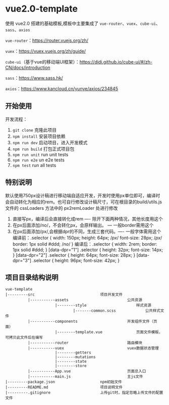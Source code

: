 # vue2.0-template

使用 vue2.0 搭建的基础模板,模板中主要集成了 `vue-router`、`vuex`、`cube-ui`、`sass`、`axios`

`vue-router`：https://router.vuejs.org/zh/

`vuex`：https://vuex.vuejs.org/zh/guide/

`cube-ui`（基于vue的移动端UI框架）：https://didi.github.io/cube-ui/#/zh-CN/docs/introduction

`sass`：https://www.sass.hk/

`axios`：https://www.kancloud.cn/yunye/axios/234845


## 开始使用

开发流程：
1. `git clone` 克隆此项目
2. `npm install` 安装项目依赖
3. `npm run dev` 启动项目，进入开发模式
4. `npm run build` 打包正式项目包
5. `npm run unit` run unit tests
6. `npm run e2e` un e2e tests
7. `npm test` run all tests

## 特别说明

默认使用750px设计稿进行移动端自适应开发，开发时使用px单位即可，编译时会自动转化为相应的rem。也可自行修改设计稿尺寸，可在根目录的build/utils.js 文件的 cssLoaders 方法中的 px2remLoader 处进行修改
1. 直接写px，编译后会直接转化成rem —- 除开下面两种情况，其他长度用这个
2. 在px后面添加/no/，不会转化px，会原样输出。 — 一般border需用这个
3. 在px后面添加/px/,会根据dpr的不同，生成三套代码。—- 一般字体需用这个
  编译前：.selector {
        width: 150px;
        height: 64px; /*px*/
        font-size: 28px; /*px*/
        border: 1px solid #ddd; /*no*/
        }
  编译后：.selector {
        width: 2rem;
        border: 1px solid #ddd;
        }
        [data-dpr="1"] .selector {
        height: 32px;
        font-size: 14px;
        }
        [data-dpr="2"] .selector {
        height: 64px;
        font-size: 28px;
        }
        [data-dpr="3"] .selector {
        height: 96px;
        font-size: 42px;
        }
  

## 项目目录结构说明
``````
vue-template
|---------src                             项目开发文件
          |-----------assets                          公共资源
                      |--------style                      样式资源
                              |-------common.scss             公共样式文件
          |-----------components                      开发组件文件（页面）
                      |--------template.vue               页面文件模板，可拷贝此文件后在编写
          |-----------router                          路由模块
          |-----------vuex                            vuex数据状态管理
                      |--------getters
                      |--------mutations
                      |--------state
                      |--------store
          |-----------App.vue                         页面总入口
          |-----------main.js                         主js文件
|---------package.json                    npm初始文件
|---------README.md                       项目说明文件
|---------.gitignore                      上传git时，指定忽略上传文件的配置文件
``````

